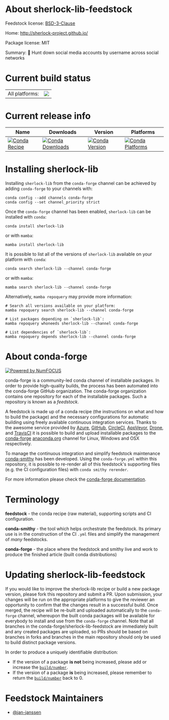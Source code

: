 About sherlock-lib-feedstock
============================

Feedstock license: [BSD-3-Clause](https://github.com/conda-forge/sherlock-lib-feedstock/blob/main/LICENSE.txt)

Home: http://sherlock-project.github.io/

Package license: MIT

Summary: 🔎 Hunt down social media accounts by username across social networks

Current build status
====================


<table><tr><td>All platforms:</td>
    <td>
      <a href="https://dev.azure.com/conda-forge/feedstock-builds/_build/latest?definitionId=21740&branchName=main">
        <img src="https://dev.azure.com/conda-forge/feedstock-builds/_apis/build/status/sherlock-lib-feedstock?branchName=main">
      </a>
    </td>
  </tr>
</table>

Current release info
====================

| Name | Downloads | Version | Platforms |
| --- | --- | --- | --- |
| [![Conda Recipe](https://img.shields.io/badge/recipe-sherlock--lib-green.svg)](https://anaconda.org/conda-forge/sherlock-lib) | [![Conda Downloads](https://img.shields.io/conda/dn/conda-forge/sherlock-lib.svg)](https://anaconda.org/conda-forge/sherlock-lib) | [![Conda Version](https://img.shields.io/conda/vn/conda-forge/sherlock-lib.svg)](https://anaconda.org/conda-forge/sherlock-lib) | [![Conda Platforms](https://img.shields.io/conda/pn/conda-forge/sherlock-lib.svg)](https://anaconda.org/conda-forge/sherlock-lib) |

Installing sherlock-lib
=======================

Installing `sherlock-lib` from the `conda-forge` channel can be achieved by adding `conda-forge` to your channels with:

```
conda config --add channels conda-forge
conda config --set channel_priority strict
```

Once the `conda-forge` channel has been enabled, `sherlock-lib` can be installed with `conda`:

```
conda install sherlock-lib
```

or with `mamba`:

```
mamba install sherlock-lib
```

It is possible to list all of the versions of `sherlock-lib` available on your platform with `conda`:

```
conda search sherlock-lib --channel conda-forge
```

or with `mamba`:

```
mamba search sherlock-lib --channel conda-forge
```

Alternatively, `mamba repoquery` may provide more information:

```
# Search all versions available on your platform:
mamba repoquery search sherlock-lib --channel conda-forge

# List packages depending on `sherlock-lib`:
mamba repoquery whoneeds sherlock-lib --channel conda-forge

# List dependencies of `sherlock-lib`:
mamba repoquery depends sherlock-lib --channel conda-forge
```


About conda-forge
=================

[![Powered by
NumFOCUS](https://img.shields.io/badge/powered%20by-NumFOCUS-orange.svg?style=flat&colorA=E1523D&colorB=007D8A)](https://numfocus.org)

conda-forge is a community-led conda channel of installable packages.
In order to provide high-quality builds, the process has been automated into the
conda-forge GitHub organization. The conda-forge organization contains one repository
for each of the installable packages. Such a repository is known as a *feedstock*.

A feedstock is made up of a conda recipe (the instructions on what and how to build
the package) and the necessary configurations for automatic building using freely
available continuous integration services. Thanks to the awesome service provided by
[Azure](https://azure.microsoft.com/en-us/services/devops/), [GitHub](https://github.com/),
[CircleCI](https://circleci.com/), [AppVeyor](https://www.appveyor.com/),
[Drone](https://cloud.drone.io/welcome), and [TravisCI](https://travis-ci.com/)
it is possible to build and upload installable packages to the
[conda-forge](https://anaconda.org/conda-forge) [anaconda.org](https://anaconda.org/)
channel for Linux, Windows and OSX respectively.

To manage the continuous integration and simplify feedstock maintenance
[conda-smithy](https://github.com/conda-forge/conda-smithy) has been developed.
Using the ``conda-forge.yml`` within this repository, it is possible to re-render all of
this feedstock's supporting files (e.g. the CI configuration files) with ``conda smithy rerender``.

For more information please check the [conda-forge documentation](https://conda-forge.org/docs/).

Terminology
===========

**feedstock** - the conda recipe (raw material), supporting scripts and CI configuration.

**conda-smithy** - the tool which helps orchestrate the feedstock.
                   Its primary use is in the construction of the CI ``.yml`` files
                   and simplify the management of *many* feedstocks.

**conda-forge** - the place where the feedstock and smithy live and work to
                  produce the finished article (built conda distributions)


Updating sherlock-lib-feedstock
===============================

If you would like to improve the sherlock-lib recipe or build a new
package version, please fork this repository and submit a PR. Upon submission,
your changes will be run on the appropriate platforms to give the reviewer an
opportunity to confirm that the changes result in a successful build. Once
merged, the recipe will be re-built and uploaded automatically to the
`conda-forge` channel, whereupon the built conda packages will be available for
everybody to install and use from the `conda-forge` channel.
Note that all branches in the conda-forge/sherlock-lib-feedstock are
immediately built and any created packages are uploaded, so PRs should be based
on branches in forks and branches in the main repository should only be used to
build distinct package versions.

In order to produce a uniquely identifiable distribution:
 * If the version of a package **is not** being increased, please add or increase
   the [``build/number``](https://docs.conda.io/projects/conda-build/en/latest/resources/define-metadata.html#build-number-and-string).
 * If the version of a package **is** being increased, please remember to return
   the [``build/number``](https://docs.conda.io/projects/conda-build/en/latest/resources/define-metadata.html#build-number-and-string)
   back to 0.

Feedstock Maintainers
=====================

* [@jan-janssen](https://github.com/jan-janssen/)

